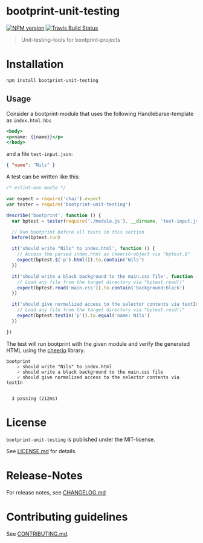 # bootprint-unit-testing 

[![NPM version](https://badge.fury.io/js/bootprint-unit-testing.svg)](http://badge.fury.io/js/bootprint-unit-testing)
[![Travis Build Status](https://travis-ci.org/bootprint/bootprint-unit-testing.svg?branch=master)](https://travis-ci.org/bootprint/bootprint-unit-testing)


> Unit-testing-tools for bootprint-projects


# Installation

```
npm install bootprint-unit-testing
```

## Usage

Consider a bootprint-module that uses the following Handlebarse-template as `index.html.hbs`

```hbs
<body>
<p>name: {{name}}</p>
</body>
```


and a file `test-input.json`:

```json
{ "name": "Nils" }
```


A test can be written like this: 

```js
/* eslint-env mocha */

var expect = require('chai').expect
var tester = require('bootprint-unit-testing')

describe('bootprint', function () {
  var bptest = tester(require('./module.js'), __dirname, 'test-input.json')

  // Run bootprint before all tests in this section
  before(bptest.run)

  it('should write "Nils" to index.html', function () {
    // Access the parsed index.html as cheerio-object via "bptest.$"
    expect(bptest.$('p').html()).to.contain('Nils')
  })

  it('should write a black background to the main.css file', function () {
    // Load any file from the target directory via "bptest.read()"
    expect(bptest.read('main.css')).to.contain('background:black')
  })

  it('should give normalized access to the selector contents via textIn', function () {
    // Load any file from the target directory via "bptest.read()"
    expect(bptest.textIn('p')).to.equal('name: Nils')
  })

})
```

The test will run bootprint with the given module and verify the generated HTML 
using the [cheerio](https://npmjs.com/package/cheerio) library.

```
bootprint
    ✓ should write "Nils" to index.html
    ✓ should write a black background to the main.css file
    ✓ should give normalized access to the selector contents via textIn


  3 passing (212ms)
```



# License

`bootprint-unit-testing` is published under the MIT-license.

See [LICENSE.md](LICENSE.md) for details.


# Release-Notes
 
For release notes, see [CHANGELOG.md](CHANGELOG.md)
 
# Contributing guidelines

See [CONTRIBUTING.md](CONTRIBUTING.md).